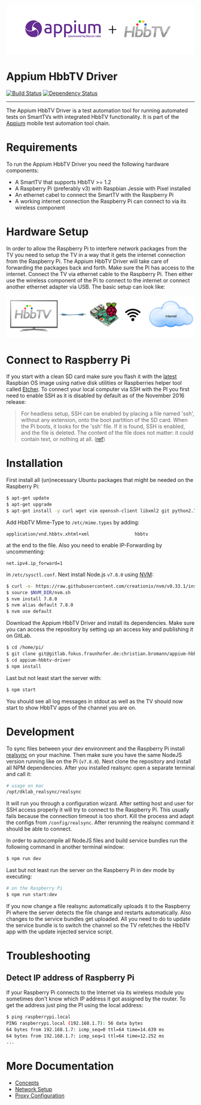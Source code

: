 ![Appium HbbTV Driver](/docs/assets/appium-hbbtv-driver.png)

Appium HbbTV Driver
===================

[![Build Status](https://travis-ci.com/christian-bromann/appium-hbbtv-driver.svg?token=px5tFzamGvYgujeyYVEp&branch=master)](https://travis-ci.com/christian-bromann/appium-hbbtv-driver)
[![Dependency Status](https://www.versioneye.com/user/projects/58b987e62ff6830042beedd8/badge.svg?style=flat-square)](https://www.versioneye.com/user/projects/58b987e62ff6830042beedd8)

***

The Appium HbbTV Driver is a test automation tool for running automated tests on SmartTVs with
integrated HbbTV functionality. It is part of the [Appium](https://github.com/appium/appium)
mobile test automation tool chain.

# Requirements

To run the Appium HbbTV Driver you need the following hardware components:

- A SmartTV that supports HbbTV >= 1.2
- A Raspberry Pi (preferably v3) with Raspbian Jessie with Pixel installed
- An ethernet cabel to connect the SmartTV with the Raspberry Pi
- A working internet connection the Raspberry Pi can connect to via its wireless component

# Hardware Setup

In order to allow the Raspberry Pi to interfere network packages from the TV you need to setup the TV in a way that it gets the internet connection from the Raspberry Pi. The Appium HbbTV Driver will take care of forwarding the packages back and forth. Make sure the Pi has access to the internet. Connect the TV via ethernet cable to the Raspberry Pi. Then either use the wireless component of the Pi to connect to the internet or connect another ethernet adapter via USB. The basic setup can look like:

![Appium HbbTV Driver](/docs/assets/connection.png)

# Connect to Raspberry Pi

If you start with a clean SD card make sure you flash it with the [latest](https://www.raspberrypi.org/downloads/raspbian/) Raspbian OS image using native disk utilities or Raspberries helper tool called [Etcher](https://etcher.io/). To connect your local computer via SSH with the PI you first need to enable SSH as it is disabled by default as of the November 2016 release:

> For headless setup, SSH can be enabled by placing a file named 'ssh', without any extension, onto the boot partition of the SD card. When the Pi boots, it looks for the 'ssh' file. If it is found, SSH is enabled, and the file is deleted. The content of the file does not matter: it could contain text, or nothing at all. ([ref](https://www.raspberrypi.org/documentation/remote-access/ssh/))

# Installation

First install all (un)necessary Ubuntu packages that might be needed on the Raspberry Pi:

```sh
$ apt-get update
$ apt-get upgrade
$ apt-get install -y curl wget vim openssh-client libxml2 git python2.7 python2.7-dev python-pip build-essential libssl-dev git dnsmasq
```

Add HbbTV Mime-Type to `/etc/mime.types` by adding:

```
application/vnd.hbbtv.xhtml+xml                 hbbtv
```

at the end to the file. Also you need to enable IP-Forwarding by uncommenting:

```
net.ipv4.ip_forward=1
```

in `/etc/sysctl.conf`. Next install Node.js `v7.8.0` using [NVM](https://github.com/creationix/nvm):

```sh
$ curl -o- https://raw.githubusercontent.com/creationix/nvm/v0.33.1/install.sh | bash
$ source $NVM_DIR/nvm.sh
$ nvm install 7.8.0
$ nvm alias default 7.8.0
$ nvm use default
```

Download the Appium HbbTV Driver and install its dependencies. Make sure you can access the repository by setting up an access key and publishing it on GitLab.

```sh
$ cd /home/pi/
$ git clone git@gitlab.fokus.fraunhofer.de:christian.bromann/appium-hbbtv-driver.git
$ cd appium-hbbtv-driver
$ npm install
```

Last but not least start the server with:

```sh
$ npm start
```

You should see all log messages in stdout as well as the TV should now start to show HbbTV apps of the channel you are on.

# Development

To sync files between your dev environment and the Raspberry Pi install [realsync](http://en.dklab.ru/lib/dklab_realsync/) on your machine. Then make sure you have the same NodeJS version running like on the Pi (`v7.8.0`). Next clone the repository and install all NPM dependencies. After you installed realsync open a separate terminal and call it:

```sh
# usage on mac
/opt/dklab_realsync/realsync
```

It will run you through a configuration wizard. After setting host and user for SSH access properly it will try to connect to the Raspberry Pi. This usually fails because the connection timeout is too short. Kill the process and adapt the configs from `/config/realsync`. After rerunning the realsync command it should be able to connect.

In order to autocompile all NodeJS files and build service bundles run the following command in another terminal window:

```sh
$ npm run dev
```

Last but not least run the server on the Raspberry Pi in dev mode by executing:

```sh
# on the Raspberry Pi
$ npm run start:dev
```

If you now change a file realsync automatically uploads it to the Raspberry Pi where the server detects the file change and restarts automatically. Also changes to the service bundles get uploaded. All you need to do to update the service bundle is to switch the channel so the TV refetches the HbbTV app with the update injected service script.

# Troubleshooting

## Detect IP address of Raspberry Pi

If your Raspberry Pi connects to the Internet via its wireless module you sometimes don't know which IP address it got assigned by the router. To get the address just ping the PI using the local address:

```sh
$ ping raspberrypi.local
PING raspberrypi.local (192.168.1.7): 56 data bytes
64 bytes from 192.168.1.7: icmp_seq=0 ttl=64 time=14.639 ms
64 bytes from 192.168.1.7: icmp_seq=1 ttl=64 time=12.252 ms
...
```

# More Documentation

- [Concepts](/docs/concepts.md)
- [Network Setup](/docs/network.md)
- [Proxy Configuration](/docs/configuration.md)
